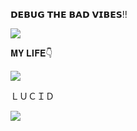 𝗗𝗘𝗕𝗨𝗚 𝗧𝗛𝗘 𝗕𝗔𝗗 𝗩𝗜𝗕𝗘𝗦!!
<p><img aling="center"src="https://user-images.githubusercontent.com/49580304/110318584-81067880-7fc2-11eb-8391-152d308e7f2b.gif"/></p>
𝐌𝐘 𝐋𝐈𝐅𝐄👇
<p><img aling="center"src="https://i2.wp.com/i.giphy.com/media/11ZSwQNWba4YF2/giphy-downsized.gif?w=770&ssl=1"/></p>
ＬＵＣＩＤ
<p><img aling="center"src="https://steamuserimages-a.akamaihd.net/ugc/2431257904741262239/5224F69217562A3C070E381FE3DAC295BCF5C9A8/"/></p>
